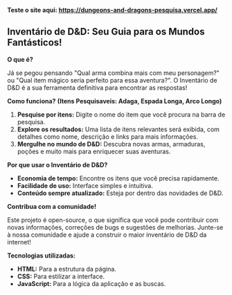 **Teste o site aqui: https://dungeons-and-dragons-pesquisa.vercel.app/**

## Inventário de D&D: Seu Guia para os Mundos Fantásticos!

**O que é?**

Já se pegou pensando "Qual arma combina mais com meu personagem?" ou "Qual item mágico seria perfeito para essa aventura?". O Inventário de D&D é a sua ferramenta definitiva para encontrar as respostas! 

**Como funciona?**
**(Itens Pesquisaveis: Adaga, Espada Longa, Arco Longo)**
1. **Pesquise por itens:** Digite o nome do item que você procura na barra de pesquisa.
2. **Explore os resultados:** Uma lista de itens relevantes será exibida, com detalhes como nome, descrição e links para mais informações.
3. **Mergulhe no mundo de D&D:** Descubra novas armas, armaduras, poções e muito mais para enriquecer suas aventuras.

**Por que usar o Inventário de D&D?**

* **Economia de tempo:** Encontre os itens que você precisa rapidamente.
* **Facilidade de uso:** Interface simples e intuitiva.
* **Conteúdo sempre atualizado:** Esteja por dentro das novidades de D&D.

**Contribua com a comunidade!**

Este projeto é open-source, o que significa que você pode contribuir com novas informações, correções de bugs e sugestões de melhorias. Junte-se à nossa comunidade e ajude a construir o maior inventário de D&D da internet!

**Tecnologias utilizadas:**

* **HTML:** Para a estrutura da página.
* **CSS:** Para estilizar a interface.
* **JavaScript:** Para a lógica da aplicação e as buscas.
